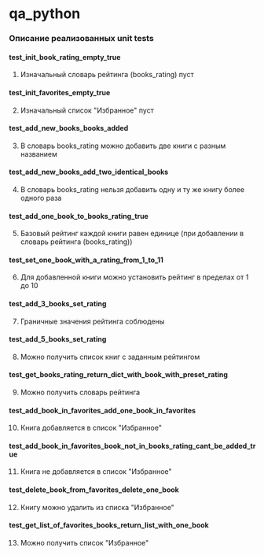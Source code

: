 # qa_python
### Описание реализованных unit tests

#### test_init_book_rating_empty_true
1. Изначальный словарь рейтинга (books_rating) пуст

#### test_init_favorites_empty_true
2. Изначальный список "Избранное" пуст
    
#### test_add_new_books_books_added
3. В словарь books_rating можно добавить две книги с разным названием

#### test_add_new_books_add_two_identical_books
4. В словарь books_rating нельзя добавить одну и ту же книгу более одного раза

#### test_add_one_book_to_books_rating_true
5. Базовый рейтинг каждой книги равен единице (при добавлении в словарь рейтинга (books_rating))

#### test_set_one_book_with_a_rating_from_1_to_11
6. Для добавленной книги можно установить рейтинг в пределах от 1 до 10

#### test_add_3_books_set_rating
7. Граничные значения рейтинга соблюдены

#### test_add_5_books_set_rating
8. Можно получить список книг с заданным рейтингом

#### test_get_books_rating_return_dict_with_book_with_preset_rating
9. Можно получить словарь рейтинга

#### test_add_book_in_favorites_add_one_book_in_favorites
10. Книга добавляется в список "Избранное" 

#### test_add_book_in_favorites_book_not_in_books_rating_cant_be_added_true
11. Книга не добавляется в список "Избранное" 

#### test_delete_book_from_favorites_delete_one_book
12. Книгу можно удалить из списка "Избранное"

#### test_get_list_of_favorites_books_return_list_with_one_book 
13. Можно получить список "Избранное"